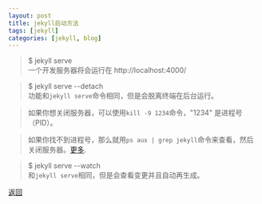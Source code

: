 ```yaml
---
layout: post
title: jekyll启动方法
tags: [jekyll]
categories: [jekyll, blog]
---
```




> $ jekyll serve <br>
> 一个开发服务器将会运行在 http://localhost:4000/

> $ jekyll serve --detach <br>
> 功能和`jekyll serve`命令相同，但是会脱离终端在后台运行。

> 如果你想关闭服务器，可以使用`kill -9 1234`命令，"1234" 是进程号（PID）。

> 如果你找不到进程号，那么就用`ps aux | grep jekyll`命令来查看，然后关闭服务器。[更多](http://unixhelp.ed.ac.uk/>shell/jobz5.html).

> $ jekyll serve --watch <br>
> 和`jekyll serve`相同，但是会查看变更并且自动再生成。


<a href="{{ site.baseurl }}/index.html" class="btn-back">返回</a>